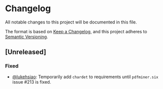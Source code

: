# Changelog
All notable changes to this project will be documented in this file.

The format is based on [Keep a Changelog](https://keepachangelog.com/en/1.0.0/),
and this project adheres to [Semantic Versioning](https://semver.org/spec/v2.0.0.html).

## [Unreleased]

### Fixed
- [@lukehsiao][lh]: Temporarily add `chardet` to requirements until
  `pdfminer.six` issue #213 is fixed.

[lh]: https://github.com/lukehsiao
